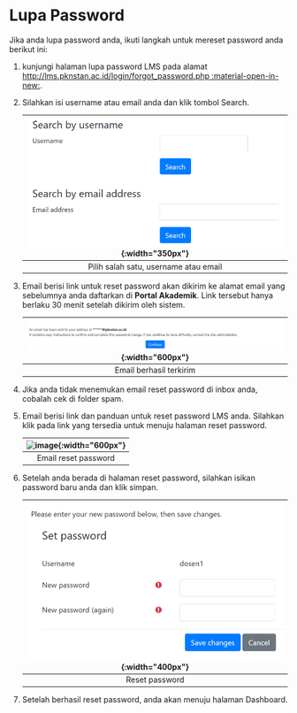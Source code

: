 # Lupa Password
Jika anda lupa password anda, ikuti langkah untuk mereset password anda berikut ini:

1. kunjungi halaman lupa password LMS pada alamat [http://lms.pknstan.ac.id/login/forgot_password.php :material-open-in-new:](http://lms.pknstan.ac.id/login/forgot_password.php).
2. Silahkan isi username atau email anda dan klik tombol Search.

    |![image](/img/login/lostpw.png){:width="350px"}|
    | :---: |  
    | Pilih salah satu, username atau email |

3. Email berisi link untuk reset password akan dikirim ke alamat email yang sebelumnya anda daftarkan di **Portal Akademik**. Link tersebut hanya berlaku 30 menit setelah dikirim oleh sistem.

    |![image](/img/lupapw/kirimemail.png){:width="600px"}|
    | :---: |  
    | Email berhasil terkirim |

4. Jika anda tidak menemukan email reset password di inbox anda, cobalah cek di folder spam.
5. Email berisi link dan panduan untuk reset password LMS anda. Silahkan klik pada link yang tersedia untuk menuju halaman reset password.

    |![image](/lms/img/lupapw/email.png){:width="600px"}|
    | :---: |  
    | Email reset password |

6. Setelah anda berada di halaman reset password, silahkan isikan password baru anda dan klik simpan. 

    |![image](/img/lupapw/reset.png){:width="400px"}|
    | :---: |  
    | Reset password |  

7. Setelah berhasil reset password, anda akan menuju halaman Dashboard.
